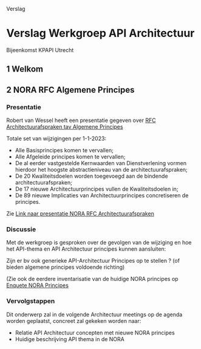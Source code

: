 Verslag

# Verslag Werkgroep API Architectuur
 Bijeenkomst KPAPI Utrecht

## 1 Welkom

## 2 NORA RFC Algemene Principes 


### Presentatie
Robert van Wessel heeft een presentatie gegeven over [RFC Architectuurafspraken tav Algemene Principes](https://www.noraonline.nl/wiki/RFC_Bindende_architectuurafspraken_2022)

Totale set van wijzigingen per 1-1-2023:
- Alle Basisprincipes komen te vervallen;
- Alle Afgeleide principes komen te vervallen;
- De al eerder vastgestelde Kernwaarden van Dienstverlening vormen hierdoor het hoogste abstractieniveau van de architectuurafspraken;
- De 20 Kwaliteitsdoelen worden toegevoegd aan de bindende architectuurafspraken;
- De 17 nieuwe Architectuurprincipes vullen de Kwaliteitsdoelen in;
- De 89 nieuwe Implicaties van Architectuurprincipes concretiseren de principes.

Zie [Link naar presentatie NORA RFC Architectuurafspraken](https://github.com/Geonovum/KP-APIs/blob/master/Werkgroep%20API%20architectuur/Verslagen/20220930/Handreiking%20doorvoeren%20wijzigingen%20in%20NORA%20v0.2.pdf)


### Discussie

Met de werkgroep is gesproken over de gevolgen van de wijziging en hoe het API-thema en API Architectuur principes kunnen aansluiten:

Zijn er bv ook generieke API-Architectuur Principes op te stellen ? (of bieden algemene principes voldoende richting)

(Zie ook de eerdere inventarisatie van de huidige NORA principes op [Enquete NORA Principes](https://github.com/Geonovum/KP-APIs/blob/master/Werkgroep%20API%20architectuur/Verslagen/20200703/NORA-API-enquete.md)

### Vervolgstappen

Dit onderwerp zal in de volgende Architectuur meetings op de agenda worden geplaatst, concreet zal gekeken worden naar:

- Relatie API Architectuur concepten met nieuwe NORA principes
- Huidige beschrijving API thema in de NORA



